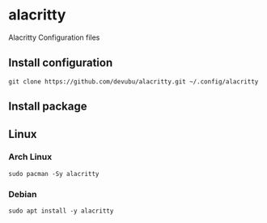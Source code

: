 
# alacritty

Alacritty Configuration files

Install configuration
--------------------

    git clone https://github.com/devubu/alacritty.git ~/.config/alacritty

Install package
--------------------

## Linux

### Arch Linux

    sudo pacman -Sy alacritty

###  Debian

    sudo apt install -y alacritty
